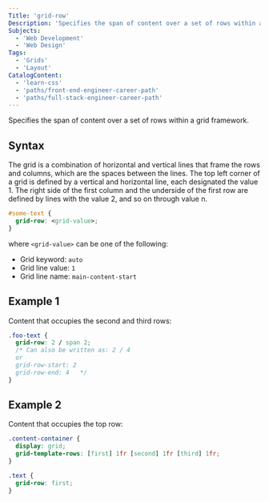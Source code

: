 ```yaml
---
Title: 'grid-row'
Description: 'Specifies the span of content over a set of rows within a grid framework.'
Subjects:
  - 'Web Development'
  - 'Web Design'
Tags:
  - 'Grids'
  - 'Layout'
CatalogContent:
  - 'learn-css'
  - 'paths/front-end-engineer-career-path'
  - 'paths/full-stack-engineer-career-path'
---
```


Specifies the span of content over a set of rows within a grid framework.

## Syntax

The grid is a combination of horizontal and vertical lines that frame the rows and columns, which are the spaces between the lines. The top left corner of a grid is defined by a vertical and horizontal line, each designated the value 1. The right side of the first column and the underside of the first row are defined by lines with the value 2, and so on through value n.

```css
#some-text {
  grid-row: <grid-value>;
}
```

where `<grid-value>` can be one of the following:

- Grid keyword: `auto`
- Grid line value: `1`
- Grid line name: `main-content-start`

## Example 1

Content that occupies the second and third rows:

```css
.foo-text {
  grid-row: 2 / span 2;
  /* Can also be written as: 2 / 4 
  or 
  grid-row-start: 2
  grid-row-end: 4   */
}
```

## Example 2

Content that occupies the top row:

```css
.content-container {
  display: grid;
  grid-template-rows: [first] 1fr [second] 1fr [third] 1fr;
}

.text {
  grid-row: first;
}
```
